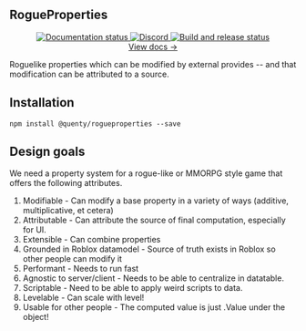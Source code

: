## RogueProperties
<div align="center">
  <a href="http://quenty.github.io/NevermoreEngine/">
    <img src="https://github.com/Quenty/NevermoreEngine/actions/workflows/docs.yml/badge.svg" alt="Documentation status" />
  </a>
  <a href="https://discord.gg/mhtGUS8">
    <img src="https://img.shields.io/discord/385151591524597761?color=5865F2&label=discord&logo=discord&logoColor=white" alt="Discord" />
  </a>
  <a href="https://github.com/Quenty/NevermoreEngine/actions">
    <img src="https://github.com/Quenty/NevermoreEngine/actions/workflows/build.yml/badge.svg" alt="Build and release status" />
  </a>
</div>

<div align="center"><a href="https://quenty.github.io/NevermoreEngine/api/RogueProperty">View docs →</a></div>

Roguelike properties which can be modified by external provides -- and that modification can be attributed to a source.

## Installation
```
npm install @quenty/rogueproperties --save
```

## Design goals
We need a property system for a rogue-like or MMORPG style game that offers the following attributes.

1. Modifiable - Can modify a base property in a variety of ways (additive, multiplicative, et cetera)
2. Attributable - Can attribute the source of final computation, especially for UI.
3. Extensible - Can combine properties
4. Grounded in Roblox datamodel - Source of truth exists in Roblox so other people can modify it
5. Performant - Needs to run fast
6. Agnostic to server/client - Needs to be able to centralize in datatable.
7. Scriptable - Need to be able to apply weird scripts to data.
8. Levelable - Can scale with level!
9. Usable for other people - The computed value is just .Value under the object!

